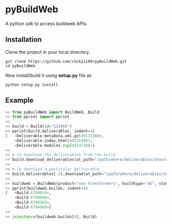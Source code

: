 # pyBuildWeb
A python sdk to access buildweb APIs.

## Installation

Clone the project in your local directory.
```
git clone https://github.com/rocky1109/pyBuildWeb.git
cd pyBuildWeb
```

Now install/build it using **setup.py** file as
```
python setup.py install
```

## Example
```python
>> from pyBuildWeb import BuildWeb, Build
>> from pprint import pprint
>> 
>> build = Build(id="123456")
>> pprint(build.deliverables, indent=4)
[   <Deliverable-metadata.xml.gz(4913138)>,
    <Deliverable-index.html(4913138)>,
    <Deliverable-modules.zip(4913138)>]
>> 
>> # To download the deliverables from the build
>> build.download_deliverables(at_path="/path/where/deliverables/should/download")
>> 
>> # To download a particular deliverable
>> build.deliverables[-2].download(at_path="/path/where/deliverables/should/download")
>> 
>> buildweb = BuildWeb(product="nsx-transformers", buildtype="ob", state="succeeded")
>> pprint(buildweb.builds, indent=4)
[   <Build-6789659>, 
    <Build-6790880>, 
    <Build-6794303>, 
    <Build-6794668>]
>> 
>> isinstance(buildweb.builds[0], Build)
```
